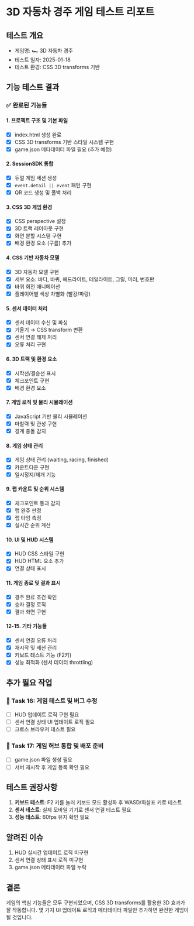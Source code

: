 # 3D 자동차 경주 게임 테스트 리포트

## 테스트 개요
- 게임명: 🏎️ 3D 자동차 경주
- 테스트 일자: 2025-01-18
- 테스트 환경: CSS 3D transforms 기반

## 기능 테스트 결과

### ✅ 완료된 기능들

#### 1. 프로젝트 구조 및 기본 파일
- [x] index.html 생성 완료
- [x] CSS 3D transforms 기반 스타일 시스템 구현
- [x] game.json 메타데이터 파일 필요 (추가 예정)

#### 2. SessionSDK 통합
- [x] 듀얼 게임 세션 생성
- [x] `event.detail || event` 패턴 구현
- [x] QR 코드 생성 및 폴백 처리

#### 3. CSS 3D 게임 환경
- [x] CSS perspective 설정
- [x] 3D 트랙 레이아웃 구현
- [x] 화면 분할 시스템 구현
- [x] 배경 환경 요소 (구름) 추가

#### 4. CSS 기반 자동차 모델
- [x] 3D 자동차 모델 구현
- [x] 세부 요소: 바디, 바퀴, 헤드라이트, 테일라이트, 그릴, 미러, 번호판
- [x] 바퀴 회전 애니메이션
- [x] 플레이어별 색상 차별화 (빨강/파랑)

#### 5. 센서 데이터 처리
- [x] 센서 데이터 수신 및 파싱
- [x] 기울기 → CSS transform 변환
- [x] 센서 연결 해제 처리
- [x] 오류 처리 구현

#### 6. 3D 트랙 및 환경 요소
- [x] 시작선/결승선 표시
- [x] 체크포인트 구현
- [x] 배경 환경 요소

#### 7. 게임 로직 및 물리 시뮬레이션
- [x] JavaScript 기반 물리 시뮬레이션
- [x] 마찰력 및 관성 구현
- [x] 경계 충돌 감지

#### 8. 게임 상태 관리
- [x] 게임 상태 관리 (waiting, racing, finished)
- [x] 카운트다운 구현
- [x] 일시정지/재개 기능

#### 9. 랩 카운트 및 순위 시스템
- [x] 체크포인트 통과 감지
- [x] 랩 완주 판정
- [x] 랩 타임 측정
- [x] 실시간 순위 계산

#### 10. UI 및 HUD 시스템
- [x] HUD CSS 스타일 구현
- [x] HUD HTML 요소 추가
- [x] 연결 상태 표시

#### 11. 게임 종료 및 결과 표시
- [x] 경주 완료 조건 확인
- [x] 승자 결정 로직
- [x] 결과 화면 구현

#### 12-15. 기타 기능들
- [x] 센서 연결 오류 처리
- [x] 재시작 및 세션 관리
- [x] 키보드 테스트 기능 (F2키)
- [x] 성능 최적화 (센서 데이터 throttling)

## 추가 필요 작업

### 🔄 Task 16: 게임 테스트 및 버그 수정
- [ ] HUD 업데이트 로직 구현 필요
- [ ] 센서 연결 상태 UI 업데이트 로직 필요
- [ ] 크로스 브라우저 테스트 필요

### 🔄 Task 17: 게임 허브 통합 및 배포 준비
- [ ] game.json 파일 생성 필요
- [ ] 서버 재시작 후 게임 등록 확인 필요

## 테스트 권장사항

1. **키보드 테스트**: F2 키를 눌러 키보드 모드 활성화 후 WASD/화살표 키로 테스트
2. **센서 테스트**: 실제 모바일 기기로 센서 연결 테스트 필요
3. **성능 테스트**: 60fps 유지 확인 필요

## 알려진 이슈

1. HUD 실시간 업데이트 로직 미구현
2. 센서 연결 상태 표시 로직 미구현
3. game.json 메타데이터 파일 누락

## 결론

게임의 핵심 기능들은 모두 구현되었으며, CSS 3D transforms를 활용한 3D 효과가 잘 작동합니다. 
몇 가지 UI 업데이트 로직과 메타데이터 파일만 추가하면 완전한 게임이 될 것입니다.